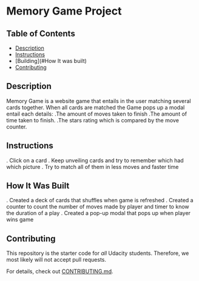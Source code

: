 # Memory Game Project

## Table of Contents

* [Description](#Descriptions)
* [Instructions](#instructions)
* [Building](#How It was built)
* [Contributing](#contributing)

## Description

Memory Game is a website game that entails in the user matching several cards together. When all cards are matched the Game pops up a modal entail each details:
.The amount of moves taken to finish
.The amount of time taken to finish.
.The stars rating which is compared by the move counter.

## Instructions
. Click on a card
. Keep unveiling cards and try to remember which had which picture
. Try to match all of them in less moves and faster time

## How It Was Built
. Created a deck of cards that shuffles when game is refreshed
. Created a counter to count the number of moves made by player and timer to know the duration of a play
. Created a pop-up modal that pops up when player wins game

## Contributing

This repository is the starter code for _all_ Udacity students. Therefore, we most likely will not accept pull requests.

For details, check out [CONTRIBUTING.md](CONTRIBUTING.md).
